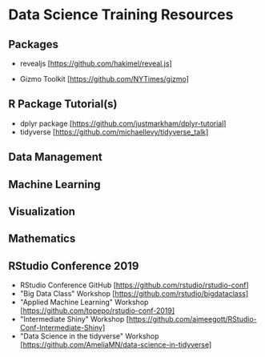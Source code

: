 Data Science Training Resources
======

Packages
------
* revealjs [https://github.com/hakimel/reveal.js]

* Gizmo Toolkit [https://github.com/NYTimes/gizmo]

R Package Tutorial(s)
------
* dplyr package [https://github.com/justmarkham/dplyr-tutorial]
* tidyverse [https://github.com/michaellevy/tidyverse_talk]

Data Management
------

Machine Learning
------

Visualization
------

Mathematics
------

RStudio Conference
2019
------
* RStudio Conference GitHub [https://github.com/rstudio/rstudio-conf]
* "Big Data Class" Workshop [https://github.com/rstudio/bigdataclass]
* "Applied Machine Learning" Workshop [https://github.com/topepo/rstudio-conf-2019]
* "Intermediate Shiny" Workshop [https://github.com/aimeegott/RStudio-Conf-Intermediate-Shiny]
* "Data Science in the tidyverse" Workshop [https://github.com/AmeliaMN/data-science-in-tidyverse]

